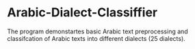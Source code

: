 # Arabic-Dialect-Classiffier
The program demonstartes basic Arabic text preprocessing and classifcation of Arabic texts into different dialects (25 dialects). 
